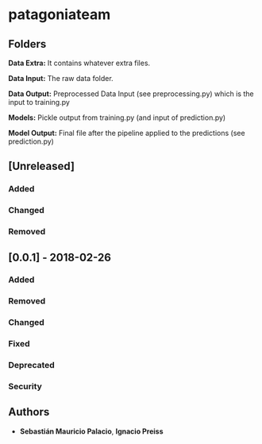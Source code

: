 # patagoniateam

## Folders

**Data Extra:** It contains whatever extra files.

**Data Input:** The raw data folder.

**Data Output:** Preprocessed Data Input (see preprocessing.py) which is the input to training.py

**Models:** Pickle output from training.py (and input of prediction.py)

**Model Output:** Final file after the pipeline applied to the predictions (see prediction.py)


## [Unreleased]
### Added
### Changed
### Removed


## [0.0.1] - 2018-02-26
### Added
### Removed
### Changed
### Fixed
### Deprecated
### Security


## Authors

* **Sebastián Mauricio Palacio**, **Ignacio Preiss**